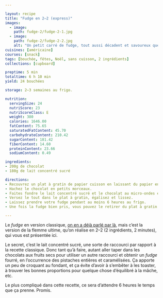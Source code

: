 ```yaml
---

layout: recipe
title: "Fudge en 2–2 (express)"
images:
  - image:
    path: fudge-2/fudge-2-1.jpg
  - image:
    path: fudge-2/fudge-2-2.jpg
    alt: "Un petit carré de fudge, tout aussi décadent et savoureux que le classique, mais sans se prendre la tête."
cuisines: [américaine]
courses: [snack]
tags: [bouchée, fêtes, Noël, sans cuisson, 2 ingrédients]
collections: [cupboard]

preptime: 5 min
totaltime: 6 h 10 min
yield: 24 bouchées

storage: 2–3 semaines au frigo.

nutrition:
  servingSize: 24
  nutriScore: 23
  nutriScoreClass: E
  weight: 380
  calories: 1646.00
  fatContent: 75.65
  saturatedFatContent: 45.70
  carbohydrateContent: 210.42
  sugarContent: 181.42
  fiberContent: 14.60
  proteinContent: 23.66
  sodiumContent: 0.49

ingredients:
- 200g de chocolat
- 180g de lait concentré sucré

directions:
- Recouvrez un plat à gratin de papier cuisson en laissant du papier en plus sur 2 côtés pour pouvoir le soulever plus facilement. Assurez-vous qu’il puisse aller au frigo.
- Hachez le chocolat en petits morceaux.
- Faites fondre le lait concentré sucré et le chocolat au micro-ondes en plusieurs fois à puissance moyenne, en mélangeant entre chaque itération de 30 secondes. Le but est d’obtenir quelque chose de suffisamment liquide pour pouvoir être coulé et lissé sans galérer avec la maryse.
- Versez le tout dans le plat à gratin, égalisez et lissez.
- Laissez prendre votre fudge pendant au moins 6 heures au frigo.
- Une fois la fudge bien pris, vous pouvez le retirer du plat à gratin et le découper en petits dés.

---
```


Le <i lang="en">fudge</i> en version classique, [on en a déjà parlé par là](fudge-chocolat.html), mais c’est la version de la flemme ultime, qu’on réalise en 2–2 (2 ingrédients, 2 minutes), qui vous est présentée ici.

Le secret, c’est le lait concentré sucré, une sorte de raccourci par rapport à la recette classique. Donc tant qu’à faire, autant aller taper dans les chocolats aux fruits secs pour utiliser un autre raccourci et obtenir un <i lang="en">fudge</i> fourré, en l’occurrence des pistaches entières et caramélisées. Ça apporte un peu de croquant au fondant, et ça évite d’avoir à s’embêter à les toaster, à trouver les bonnes proportions pour quelque chose d’équilibré à la mâche, etc.

Le plus compliqué dans cette recette, ce sera d’attendre 6 heures le temps que ça prenne. Promis.